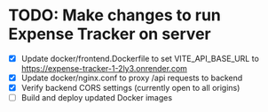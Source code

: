 # TODO: Make changes to run Expense Tracker on server

- [x] Update docker/frontend.Dockerfile to set VITE_API_BASE_URL to https://expense-tracker-1-2ly3.onrender.com
- [x] Update docker/nginx.conf to proxy /api requests to backend
- [x] Verify backend CORS settings (currently open to all origins)
- [ ] Build and deploy updated Docker images
